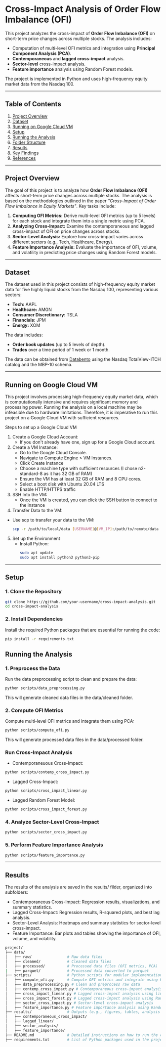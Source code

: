 # Cross-Impact Analysis of Order Flow Imbalance (OFI)

This project analyzes the cross-impact of **Order Flow Imbalance (OFI)** on short-term price changes across multiple stocks. The analysis includes:
- Computation of multi-level OFI metrics and integration using **Principal Component Analysis (PCA)**.
- **Contemporaneous** and **lagged cross-impact** analysis.
- **Sector-level** cross-impact analysis.
- **Feature importance** analysis using Random Forest models.

The project is implemented in Python and uses high-frequency equity market data from the Nasdaq 100.

---

## Table of Contents
1. [Project Overview](#project-overview)
2. [Dataset](#dataset)
3. [Running on Google Cloud VM](#running-on-google-cloud-vm)
4. [Setup](#setup)
5. [Running the Analysis](#running-the-analysis)
6. [Folder Structure](#folder-structure)
7. [Results](#results)
8. [Key Findings](#key-findings)
9. [References](#references)

---

## Project Overview

The goal of this project is to analyze how **Order Flow Imbalance (OFI)** affects short-term price changes across multiple stocks. The analysis is based on the methodologies outlined in the paper *"Cross-Impact of Order Flow Imbalance in Equity Markets"*. Key tasks include:
1. **Computing OFI Metrics:** Derive multi-level OFI metrics (up to 5 levels) for each stock and integrate them into a single metric using PCA.
2. **Analyzing Cross-Impact:** Examine the contemporaneous and lagged cross-impact of OFI on price changes across stocks.
3. **Sector-Level Analysis:** Explore how cross-impact varies across different sectors (e.g., Tech, Healthcare, Energy).
4. **Feature Importance Analysis:** Evaluate the importance of OFI, volume, and volatility in predicting price changes using Random Forest models.

---

## Dataset

The dataset used in this project consists of high-frequency equity market data for five highly liquid stocks from the Nasdaq 100, representing various sectors:
- **Tech:** AAPL
- **Healthcare:** AMGN
- **Consumer Discretionary:** TSLA
- **Financials:** JPM
- **Energy:** XOM

The data includes:
- **Order book updates** (up to 5 levels of depth).
- **Trades** over a time period of 1 week or 1 month.

The data can be obtained from [Databento](https://databento.com/) using the Nasdaq TotalView-ITCH catalog and the MBP-10 schema.

---
## Running on Google Cloud VM
This project involves processing high-frequency equity market data, which is computationally intensive and requires significant memory and processing power. Running the analysis on a local machine may be infeasible due to hardware limitations. Therefore, it is imperative to run this project on a Google Cloud VM with sufficient resources.

Steps to set up a Google Cloud VM
1. Create a Google Cloud Account:
   - If you don't already have one, sign up for a Google Cloud account.
2. Create a VM Instance:
   - Go to the Google Cloud Console.
   - Navigate to Compute Engine > VM Instances.
   - Click Create Instance
   - Choose a machine type with sufficient resources (I chose n2-standard-8 as it has 32 GB of RAM)
   - Ensure the VM has at least 32 GB of RAM and 8 CPU cores.
   - Select a boot disk with Ubuntu 20.04 LTS
   - Enable HTTP/HTTPS traffic
3. SSH Into the VM:
   - Once the VM is created, you can click the SSH button to connect to the instance
4.  Transfer Data to the VM:
   - Use scp to transfer your data to the VM:
     ```bash
     scp -r /path/to/local/data [USERNAME]@[VM_IP]:/path/to/remote/data
     ```
5. Set up the Environment
   - Install Python:
     ```bash
     sudo apt update
     sudo apt install python3 python3-pip
     ```
---
## Setup

### 1. Clone the Repository
```bash
git clone https://github.com/your-username/cross-impact-analysis.git
cd cross-impact-analysis
```
### 2. Install Dependencies
Install the required Python packages that are essential for running the code:
```bash
pip install -r requirements.txt
```
## Running the Analysis
### 1. Preprocess the Data
Run the data preprocessing script to clean and prepare the data:
```bash
python scripts/data_preprocessing.py
```
This will generate cleaned data files in the data/cleaned folder.
### 2. Compute OFI Metrics
Compute multi-level OFI metrics and integrate them using PCA:
```bash
python scripts/compute_ofi.py
```
This will generate processed data files in the data/processed folder.
### Run Cross-Impact Analysis
- Contemporaneuous Cross-Impact:
```bash
python scripts/contemp_cross_impact.py
```
- Lagged Cross-Impact:
```bash
python scripts/cross_impact_linear.py
```
- Lagged Random Forest Model:
```bash
python scripts/cross_impact_forest.py
```
### 4. Analyze Sector-Level Cross-Impact
```bash
python scripts/sector_cross_impact.py
```
### 5. Perform Feature Importance Analysis
```bash
python scripts/feature_importance.py
```
---
## Results
The results of the analysis are saved in the results/ filder, organized into subfolders:
- Contemporaneous Cross-Impact: Regression results, visualizations, and summary statistics.
- Lagged Cross-Impact: Regression results, R-squared plots, and best lag analysis.
- Sector-Level Analysis: Heatmaps and summary statistics for sector-level cross-impact.
- Feature Importance: Bar plots and tables showing the importance of OFI, volume, and volatility.
```bash
project/
├── data/                   
│   ├── raw/                # Raw data files
│   ├── cleaned/            # Cleaned data files
│   ├── processed/          # Processed data files (OFI metrics, PCA)
|   ├── parquet/            # Processed data converted to parquet
├── scripts/                # Python scripts for modular implementations
│   ├── compute_ofi.py      # Compute OFI metrics and integrate using PCA
│   ├── data_preprocessing.py # Clean and preprocess raw data
│   ├── contemp_cross_impact.py # Contemporaneous cross-impact analysis
│   ├── cross_impact_linear.py # Lagged cross-impact analysis using linear regression
│   ├── cross_impact_forest.py # Lagged cross-impact analysis using Random Forest
│   ├── sector_cross_impact.py # Sector-level cross-impact analysis
│   ├── feature_importance.py # Feature importance analysis using Random Forest
├── results/                # Outputs (e.g., figures, tables, analysis results)
│   ├── contemporaneous_cross_impact/
│   ├── lagged_linear/
│   ├── sector_analysis/
│   ├── feature_importance/
├── README.md               # Detailed instructions on how to run the code
├── requirements.txt        # List of Python packages used in the project
```
